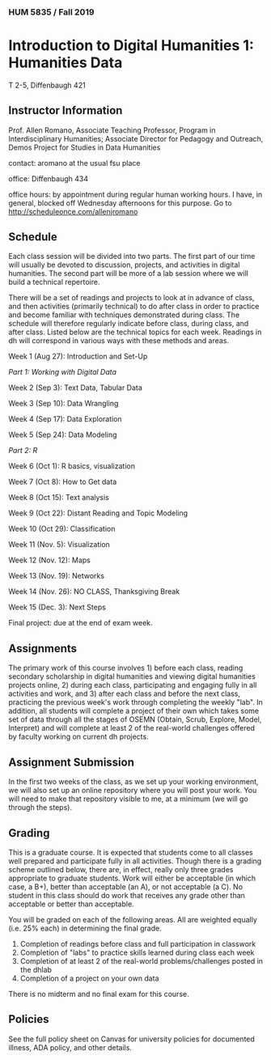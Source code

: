 ### HUM 5835 / Fall 2019

# Introduction to Digital Humanities 1: Humanities Data

T 2-5, Diffenbaugh 421

## Instructor Information

Prof. Allen Romano, Associate Teaching Professor, Program in Interdisciplinary Humanities; Associate Director for Pedagogy and Outreach, Demos Project for Studies in Data Humanities

contact: aromano at the usual fsu place

office: Diffenbaugh 434

office hours: by appointment during regular human working hours. I have, in general, blocked off Wednesday afternoons for this purpose. Go to http://scheduleonce.com/allenjromano

## Schedule

Each class session will be divided into two parts. The first part of our time will usually be devoted to discussion, projects, and activities in digital humanities. The second part will be more of a lab session where we will build a technical repertoire. 

There will be a set of readings and projects to look at in advance of class, and then activities (primarily technical) to do after class in order to practice and become familiar with techniques demonstrated during class. The schedule will therefore regularly indicate before class, during class, and after class. Listed below are the technical topics for each week. Readings in dh will correspond in various ways with these methods and areas.

Week 1 (Aug 27): Introduction and Set-Up



*Part 1: Working with Digital Data*

Week 2 (Sep 3): Text Data, Tabular Data

Week 3 (Sep 10): Data Wrangling

Week 4 (Sep 17): Data Exploration

Week 5 (Sep 24): Data Modeling



*Part 2:  R*

Week 6 (Oct 1): R basics, visualization

Week 7 (Oct 8): How to Get data

Week 8 (Oct 15): Text analysis

Week 9 (Oct 22): Distant Reading and Topic Modeling

Week 10 (Oct 29): Classification

Week 11 (Nov. 5): Visualization

Week 12 (Nov. 12): Maps

Week 13 (Nov. 19): Networks

Week 14 (Nov. 26): NO CLASS, Thanksgiving Break

Week 15 (Dec. 3): Next Steps

Final project: due at the end of exam week.

## Assignments

The primary work of this course involves 1) before each class, reading secondary scholarship in digital humanities and viewing digital humanities projects online, 2) during each class, participating and engaging fully in all activities and work, and 3) after each class and before the next class, practicing the previous week's work through completing the weekly "lab". In addition, all students will complete a project of their own which takes some set of data through all the stages of OSEMN (Obtain, Scrub, Explore, Model, Interpret) and will complete at least 2 of the real-world challenges offered by faculty working on current dh projects. 

## Assignment Submission

In the first two weeks of the class, as we set up your working environment, we will also set up an online repository where you will post your work. You will need to make that repository visible to me, at a minimum (we will go through the steps). 


## Grading

This is a graduate course. It is expected that students come to all classes well prepared and participate fully in all activities. Though there is a grading scheme outlined below, there are, in effect, really only three grades appropriate to graduate students. Work will either be acceptable (in which case, a B+), better than acceptable (an A), or not acceptable (a C). No student in this class should do work that receives any grade other than acceptable or better than acceptable. 

You will be graded on each of the following areas. All are weighted equally (i.e. 25% each) in determining the final grade.

1. Completion of readings before class and full participation in classwork
2. Completion of "labs" to practice skills learned during class each week
3. Completion of at least 2 of the real-world problems/challenges posted in the dhlab
4. Completion of a project on your own data

There is no midterm and no final exam for this course. 

## Policies

See the full policy sheet on Canvas for university policies for documented illness, ADA policy, and other details. 


